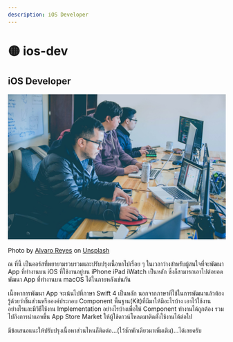 ```yaml
---
description: iOS Developer
---
```


# 🟡 ios-dev

## iOS Developer

![](.gitbook/assets/alvaro-reyes-lxx1hwmp67e-unsplash.jpg)

Photo by [Alvaro Reyes](https://unsplash.com/@alvarordesign?utm_source=unsplash&utm_medium=referral&utm_content=creditCopyText) on [Unsplash](/?utm_source=unsplash&utm_medium=referral&utm_content=creditCopyText)

ณ ที่นี้ เป็นคอร์สที่พยายามรวบรวมและปรับปรุงเนื้อหาไปเรื่อย ๆ ในเวลาว่างสำหรับผู้สนใจที่จะพัฒนา App ที่ทำงานบน iOS ที่ใช้งานอยู่บน iPhone iPad iWatch เป็นหลัก ซึ่งก็สามารถเอาไปต่อยอดพัฒนา App ที่ทำงานบน macOS ได้ในภายหลังเช่นกัน

เนื้อหาการพัฒนา App จะเน้นไปที่ภาษา Swift 4 เป็นหลัก  นอกจากภาษาที่ใช้ในการพัฒนาแล้วต้องรู้ด้วยว่าชิ้นส่วนหรือองค์ประกอบ Component พื้นฐาน\(Kit\)ที่มีมาให้มีอะไรบ้าง เอาไว้ใช้งานอย่างไรและมีวิธีใช้งาน Implementation อย่างไรบ้างเพื่อให้ Component ทำงานได้ถูกต้อง รวมไปถึงการนำแอพขึ้น App Store Market ให้ผู้ใช้ดาวน์โหลดมาติดตั้งใช้งานได้ต่อไป

มีข้อเสนอแนะให้ปรับปรุงเนื้อหาส่วนไหนก็ติดต่อ...\(ไว้ซักพักเดียวมาเพิ่มเติม\)...ได้เลยครับ

